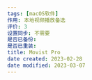```yaml
---
tags: [macOS软件]
作用: 本地视频播放备选
评价: 3
设置同步: 不需要
是否已备份:
是否已重装:
title: Movist Pro
date created: 2023-02-28
date modified: 2023-03-07
---
```

